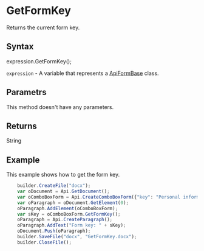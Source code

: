 # GetFormKey

Returns the current form key.

## Syntax

expression.GetFormKey();

`expression` - A variable that represents a [ApiFormBase](../ApiFormBase.md) class.

## Parametrs

This method doesn't have any parameters.

## Returns

String

## Example

This example shows how to get the form key.

```javascript
	builder.CreateFile("docx");
	var oDocument = Api.GetDocument();
	var oComboBoxForm = Api.CreateComboBoxForm({"key": "Personal information", "tip": "Choose your country", "required": true, "placeholder": "Country", "editable": false, "autoFit": false, "items": ["Latvia", "USA", "UK"]});
	var oParagraph = oDocument.GetElement(0);
	oParagraph.AddElement(oComboBoxForm);
	var sKey = oComboBoxForm.GetFormKey();
	oParagraph = Api.CreateParagraph();
	oParagraph.AddText("Form key: " + sKey);
	oDocument.Push(oParagraph);
	builder.SaveFile("docx", "GetFormKey.docx");
	builder.CloseFile();
```